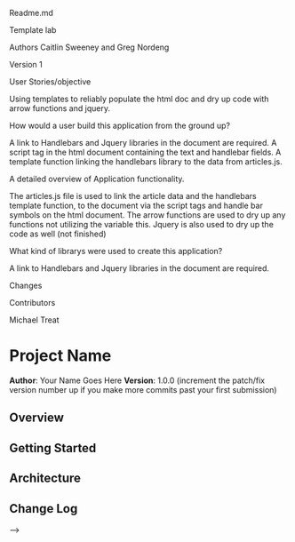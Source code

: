 Readme.md

Template lab

Authors Caitlin Sweeney and Greg Nordeng

Version 1

User Stories/objective

Using templates to reliably populate the html doc and dry up code with arrow functions and jquery.


How would a user build this application from the ground up? 

A link to Handlebars and Jquery libraries in the document are required. A script tag in the html document containing the text and handlebar fields. A template function linking the handlebars library to the data from articles.js. 


A detailed overview of Application functionality.

 The articles.js file is used to link the article data and the handlebars template function,  to the document via the script tags and handle bar symbols on the html document. The arrow functions are used to dry up any functions not utilizing the variable this. Jquery is also used to dry up the code as well (not finished) 



What kind of librarys were used to create this application?

A link to Handlebars and Jquery libraries in the document are required.


Changes

Contributors

Michael Treat

# Project Name

**Author**: Your Name Goes Here
**Version**: 1.0.0 (increment the patch/fix version number up if you make more commits past your first submission)

## Overview
<!-- Provide a high level overview of what this application is and why you are building it, beyond the fact that it's an assignment for a Code Fellows 301 class. (i.e. What's your problem domain?) -->

## Getting Started
<!-- What are the steps that a user must take in order to build this app on their own machine and get it running? -->

## Architecture
<!-- Provide a detailed description of the application design. What technologies (languages, libraries, etc) you're using, and any other relevant design information. -->

## Change Log
<!-- Use this are to document the iterative changes made to your application as each feature is successfully implemented. Use time stamps. Here's an examples:

01-01-2001 4:59pm - Application now has a fully-functional express server, with GET and POST routes for the book resource.

## Credits and Collaborations
<!-- Give credit (and a link) to other people or resources that helped you build this application. -->
-->
